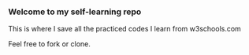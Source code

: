 ### Welcome to my self-learning repo
This is where I save all the practiced codes I learn from w3schools.com

Feel free to fork or clone.
